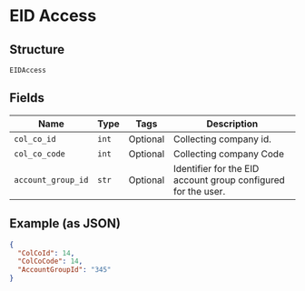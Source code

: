 
# EID Access

## Structure

`EIDAccess`

## Fields

| Name | Type | Tags | Description |
|  --- | --- | --- | --- |
| `col_co_id` | `int` | Optional | Collecting company id. |
| `col_co_code` | `int` | Optional | Collecting company Code |
| `account_group_id` | `str` | Optional | Identifier for the EID account group configured for the user. |

## Example (as JSON)

```json
{
  "ColCoId": 14,
  "ColCoCode": 14,
  "AccountGroupId": "345"
}
```

